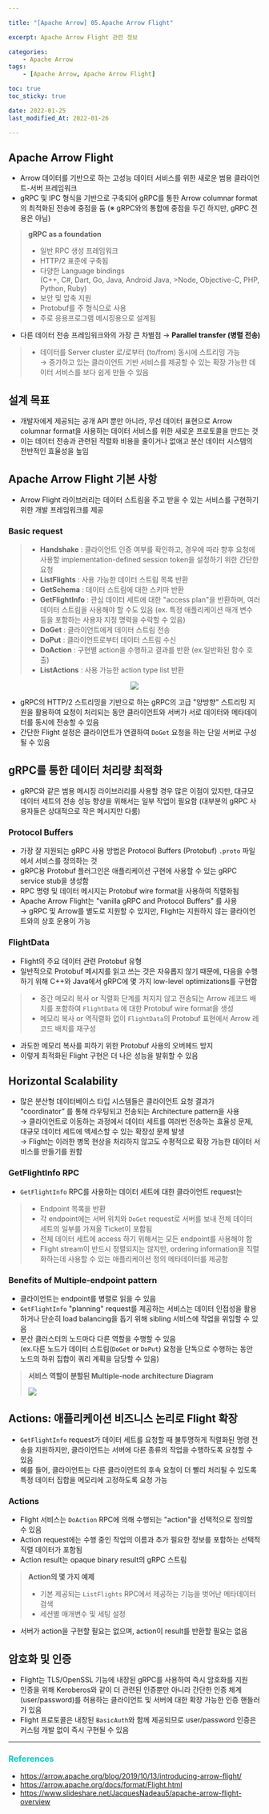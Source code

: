 ```yaml
---

title: "[Apache Arrow] 05.Apache Arrow Flight" 

excerpt: Apache Arrow Flight 관련 정보  

categories: 
    - Apache Arrow
tags:
    - [Apache Arrow, Apache Arrow Flight]

toc: true
toc_sticky: true

date: 2022-01-25
last_modified_At: 2022-01-26

---
```


## Apache Arrow Flight 
- Arrow 데이터를 기반으로 하는 고성능 데이터 서비스를 위한 새로운 범용 클라이언트-서버 프레임워크 
- gRPC 및 IPC 형식을 기반으로 구축되어 gRPC를 통한 Arrow columnar format의 최적화된 전송에 중점을 둠 (※ gRPC와의 통합에 중점을 두긴 하지만, gRPC 전용은 아님)

> **gRPC as a foundation**
> - 일반 RPC 생성 프레임워크 
> - HTTP/2 표준에 구축됨 
> - 다양한 Language bindings        
>   (C++, C#, Dart, Go, Java, Android Java, >Node, Objective-C, PHP, Python, Ruby)
> - 보안 및 압축 지원 
> - Protobuf를 주 형식으로 사용 
> - 주로 응용프로그램 메시징용으로 설계됨 

- 다른 데이터 전송 프레임워크와의 가장 큰 차별점 → **Parallel transfer (병렬 전송)**

> - 데이터를 Server cluster 로/로부터 (to/from) 동시에 스트리밍 가능      
>    → 증가하고 있는 클라이언트 기반 서비스를 제공할 수 있는 확장 가능한 데이터 서비스를 보다 쉽게 만들 수 있음 


## 설계 목표 
- 개발자에게 제공되는 공개 API 뿐만 아니라, 무선 데이터 표현으로 Arrow columnar format을 사용하는 데이터 서비스를 위한 새로운 프로토콜을 만드는 것 
- 이는 데이터 전송과 관련된 직렬화 비용을 줄이거나 없애고 분산 데이터 시스템의 전반적인 효율성을 높임 



## Apache Arrow Flight 기본 사항 
- Arrow Flight 라이브러리는 데이터 스트림을 주고 받을 수 있는 서비스를 구현하기 위한 개발 프레임워크를 제공 

### Basic request 

> - **Handshake** : 클라이언트 인증 여부를 확인하고, 경우에 따라 향후 요청에 사용할 implementation-defined session token을 설정하기 위한 간단한 요청 
> - **ListFlights** : 사용 가능한 데이터 스트림 목록 반환 
> - **GetSchema** : 데이터 스트림에 대한 스키마 반환 
> - **GetFlightInfo** : 관심 데이터 세트에 대한 "access plan"을 반환하며, 여러 데이터 스트림을 사용해야 할 수도 있음 (ex. 특정 애플리케이션 매개 변수 등을 포함하는 사용자 지정 명력을 수락할 수 있음)
> - **DoGet** : 클라이언트에게 데이터 스트림 전송 
> - **DoPut** : 클라이언트로부터 데이터 스트림 수신 
> - **DoAction** : 구현별 action을 수행하고 결과를 반환 (ex.일반화된 함수 호출)
> - **ListActions** : 사용 가능한 action type list 반환
<p align="center"><img src="/assets/img/Flight_1.png"></p>

- gRPC의 HTTP/2 스트리밍을 기반으로 하는 gRPC의 고급 "양방향" 스트리밍 지원을 활용하여 요청이 처리되는 동안 클라이언트와 서버가 서로 데이터와 메타데이터를 동시에 전송할 수 있음 
- 간단한 Flight 설정은 클라이언트가 연결하여 `DoGet` 요청을 하는 단일 서버로 구성될 수 있음 



## gRPC를 통한 데이터 처리량 최적화 
- gRPC와 같은 범용 메시징 라이브러리를 사용할 경우 많은 이점이 있지만, 대규모 데이터 세트의 전송 성능 향상을 위해서는 일부 작업이 필요함 (대부분의 gRPC 사용자들은 상대적으로 작은 메시지만 다룸)

### Protocol Buffers 
- 가장 잘 지원되는 gRPC 사용 방법은 Protocol Buffers (Protobuf) `.proto` 파일에서 서비스를 정의하는  것 
- gRPC용 Protobuf 플러그인은 애플리케이션 구현에 사용할 수 있는 gRPC service stub을 생성함 
- RPC 명령 및 데이터 메시지는 Protobuf wire format을 사용하여 직렬화됨 
- Apache Arrow Flight는 "vanilla gRPC and Protocol Buffers" 를 사용      
  → gRPC 및 Arrow를 별도로 지원할 수 있지만, Flight는 지원하지 않는 클라이언트와의 상호 운용이 가능 

### FlightData 
- Flight의 주요 데이터 관련 Protobuf 유형 
- 일반적으로 Protobuf 메시지를 읽고 쓰는 것은 자유롭지 않기 때문에, 다음을 수행하기 위해 C++와 Java에서 gRPC에 몇 가지 low-level optimizations를 구현함 

> - 중간 메모리 복사 or 직렬화 단계를 처지지 않고 전송되는 Arrow 레코드 배치를 포함하여 `FlightData` 에 대한 Protobuf wire format을 생성 
>- 메모리 복사 or 역직렬화 없이 `FlightData`의 Protobuf 표현에서 Arrow 레코드 배치를 재구성 
> 
- 과도한 메모리 복사를 피하기 위한 Protobuf 사용의 오버헤드 방지              
- 이렇게 최적화된 Flight 구현은 더 나은 성능을 발휘할 수 있음 



## Horizontal Scalability 
- 많은 분산형 데이터베이스 타입 시스템들은 클라이언트 요청 결과가 “coordinator” 를 통해 라우팅되고 전송되는 Architecture pattern을 사용        
  → 클라이언트로 이동하는 과정에서 데이터 세트를 여러번 전송하는 효율성 문제, 대규모 데이터 세트에 액세스할 수 있는 확장성 문제 발생         
  → Flight는 이러한 병목 현상을 처리하지 않고도 수평적으로 확장 가능한 데이터 서비스를 만들기를 원함 

### GetFlightInfo RPC 
- `GetFlightInfo` RPC를 사용하는 데이터 세트에 대한 클라이언트 request는 

> - Endpoint 목록을 반환
> - 각 endpoint에는 서버 위치와 `DoGet` request로 서버를 보내 전체 데이터 세트의 일부를 가져올 Ticket이 포함됨 
> - 전체 데이터 세트에 access 하기 위해서는 모든 endpoint를 사용해야 함 
> - Flight stream이 반드시 정렬되지는 않지만, ordering information을 직렬화하는데 사용할 수 있는 애플리케이션 정의 메타데이터를 제공함 

### Benefits of Multiple-endpoint pattern 
- 클라이언트는 endpoint를 병렬로 읽을 수 있음 
- `GetFlightInfo` "planning" request를 제공하는 서비스는 데이터 인접성을 활용하거나 단순히 load balancing을 돕기 위해 sibling 서비스에 작업을 위임할 수 있음 
- 분산 클러스터의 노드마다 다른 역할을 수행할 수 있음            
  (ex.다른 노드가 데이터 스트림(`DoGet` or `DoPut`) 요청을 단독으로 수행하는 동안 노드의 하위 집합이 쿼리 계획을 담당할 수 있음)

> **서비스 역할이 분할된 Multiple-node architecture Diagram**
>
> <p align="left"><img src="/assets/img/MultipleNodeArchitecture.png"></p>



## Actions: 애플리케이션 비즈니스 논리로 Flight 확장 
- `GetFlightInfo` request가 데이터 세트를 요청할 때 불투명하게 직렬화된 명령 전송을 지원하지만, 클라이언트는 서버에 다른 종류의 작업을 수행하도록 요청할 수 있음 
- 예를 들어, 클라이언트는 다른 클라이언트의 후속 요청이 더 빨리 처리될 수 있도록 특정 데이터 집합을 메모리에 고정하도록 요청 가능 

### Actions 
- Flight 서비스는 `DoAction` RPC에 의해 수행되는 "action"을 선택적으로 정의할 수 있음 
- Action request에는 수행 중인 작업의 이름과 추가 필요한 정보를 포함하는 선택적 직렬 데이터가 포함됨 
- Action result는 opaque binary result의 gRPC 스트림 

> **Action의 몇 가지 예제** 
> - 기본 제공되는 `ListFlights` RPC에서 제공하는 기능을 벗어난 메타데이터 검색 
> - 세션별 매개변수 및 세팅 설정 

- 서버가 action을 구현할 필요는 없으며, action이 result를 반환할 필요는 없음 



## 암호화 및 인증 
- Flight는 TLS/OpenSSL 기능에 내장된 gRPC를 사용하여 즉시 암호화를 지원 
- 인증을 위해 Keroberos와 같이 더 관련된 인증뿐만 아니라 간단한 인증 체계 (user/password)를 허용하는 클라이언트 및 서버에 대한 확장 가능한 인증 핸들러가 있음 
- Flight 프로토콜은 내장된 `BasicAuth`와 함께 제공되므로 user/password 인증은 커스텀 개발 없이 즉시 구현될 수 있음 


***

### <span style="color:#00CCCC">References</span>
- <https://arrow.apache.org/blog/2019/10/13/introducing-arrow-flight/>
- <https://arrow.apache.org/docs/format/Flight.html>
- <https://www.slideshare.net/JacquesNadeau5/apache-arrow-flight-overview>